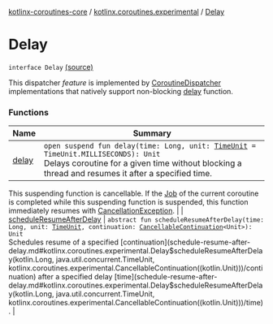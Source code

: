 [kotlinx-coroutines-core](../../index.md) / [kotlinx.coroutines.experimental](../index.md) / [Delay](.)

# Delay

`interface Delay` [(source)](http://github.com/kotlin/kotlinx.coroutines/tree/master/kotlinx-coroutines-core/src/main/kotlin/kotlinx/coroutines/experimental/Delay.kt#L26)

This dispatcher *feature* is implemented by [CoroutineDispatcher](../-coroutine-dispatcher/index.md) implementations that natively support
non-blocking [delay](delay.md) function.

### Functions

| Name | Summary |
|---|---|
| [delay](delay.md) | `open suspend fun delay(time: Long, unit: `[`TimeUnit`](http://docs.oracle.com/javase/6/docs/api/java/util/concurrent/TimeUnit.html)` = TimeUnit.MILLISECONDS): Unit`<br>Delays coroutine for a given time without blocking a thread and resumes it after a specified time.
This suspending function is cancellable.
If the [Job](../-job/index.md) of the current coroutine is completed while this suspending function is suspended, this function
immediately resumes with [CancellationException](../-cancellation-exception.md). |
| [scheduleResumeAfterDelay](schedule-resume-after-delay.md) | `abstract fun scheduleResumeAfterDelay(time: Long, unit: `[`TimeUnit`](http://docs.oracle.com/javase/6/docs/api/java/util/concurrent/TimeUnit.html)`, continuation: `[`CancellableContinuation`](../-cancellable-continuation/index.md)`<Unit>): Unit`<br>Schedules resume of a specified [continuation](schedule-resume-after-delay.md#kotlinx.coroutines.experimental.Delay$scheduleResumeAfterDelay(kotlin.Long, java.util.concurrent.TimeUnit, kotlinx.coroutines.experimental.CancellableContinuation((kotlin.Unit)))/continuation) after a specified delay [time](schedule-resume-after-delay.md#kotlinx.coroutines.experimental.Delay$scheduleResumeAfterDelay(kotlin.Long, java.util.concurrent.TimeUnit, kotlinx.coroutines.experimental.CancellableContinuation((kotlin.Unit)))/time). |
